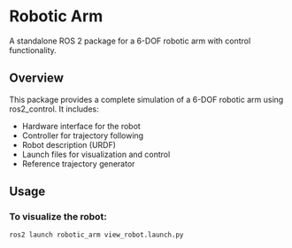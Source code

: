 # Robotic Arm

A standalone ROS 2 package for a 6-DOF robotic arm with control functionality.

## Overview

This package provides a complete simulation of a 6-DOF robotic arm using ros2_control. It includes:

* Hardware interface for the robot
* Controller for trajectory following
* Robot description (URDF)
* Launch files for visualization and control
* Reference trajectory generator

## Usage

### To visualize the robot:

```bash
ros2 launch robotic_arm view_robot.launch.py
